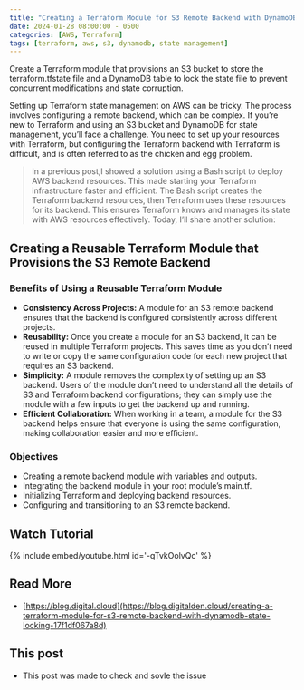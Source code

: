```yaml
---
title: "Creating a Terraform Module for S3 Remote Backend with DynamoDB State Locking"
date: 2024-01-28 08:00:00 - 0500
categories: [AWS, Terraform]
tags: [terraform, aws, s3, dynamodb, state management]
---
```


Create a Terraform module that provisions an S3 bucket to store the terraform.tfstate file and a DynamoDB table to lock the state file to prevent concurrent modifications and state corruption.

Setting up Terraform state management on AWS can be tricky. The process involves configuring a remote backend, which can be complex. If you’re new to Terraform and using an S3 bucket and DynamoDB for state management, you’ll face a challenge. You need to set up your resources with Terraform, but configuring the Terraform backend with Terraform is difficult, and is often referred to as the chicken and egg problem.

> In a previous post,I showed a solution using a Bash script to deploy AWS backend resources. This made starting your Terraform infrastructure faster and efficient. The Bash script creates the Terraform backend resources, then Terraform uses these resources for its backend. This ensures Terraform knows and manages its state with AWS resources effectively. Today, I’ll share another solution:

## Creating a Reusable Terraform Module that Provisions the S3 Remote Backend

### Benefits of Using a Reusable Terraform Module

- **Consistency Across Projects:** A module for an S3 remote backend ensures that the backend is configured consistently across different projects.
- **Reusability:** Once you create a module for an S3 backend, it can be reused in multiple Terraform projects. This saves time as you don’t need to write or copy the same configuration code for each new project that requires an S3 backend.
- **Simplicity:** A module removes the complexity of setting up an S3 backend. Users of the module don’t need to understand all the details of S3 and Terraform backend configurations; they can simply use the module with a few inputs to get the backend up and running.
- **Efficient Collaboration:** When working in a team, a module for the S3 backend helps ensure that everyone is using the same configuration, making collaboration easier and more efficient.

### Objectives

- Creating a remote backend module with variables and outputs.
- Integrating the backend module in your root module’s main.tf.
- Initializing Terraform and deploying backend resources.
- Configuring and transitioning to an S3 remote backend.

## Watch Tutorial

{% include embed/youtube.html id='-qTvkOolvQc' %}

## Read More

- [https://blog.digital.cloud](https://blog.digitalden.cloud/creating-a-terraform-module-for-s3-remote-backend-with-dynamodb-state-locking-17f1df067a8d)

## This post
- This post was made to check and sovle the issue   